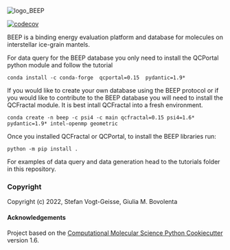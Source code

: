 ![logo_BEEP](https://user-images.githubusercontent.com/7481702/178007641-1f4260b3-dd34-4e39-9a51-286b076c5ea8.png)



[//]: # (Badges)
[![codecov](https://codecov.io/gh/REPLACE_WITH_OWNER_ACCOUNT/BEEP/branch/master/graph/badge.svg)](https://codecov.io/gh/REPLACE_WITH_OWNER_ACCOUNT/BEEP/branch/master)



BEEP is a binding energy evaluation platform and database for molecules on interstellar ice-grain mantels.

For data query for the BEEP database you only need to install the QCPortal python module and follow the tutorial

`conda install -c conda-forge  qcportal=0.15  pydantic=1.9*`

If you would like to create your own database using the BEEP protocol or if you would like 
to contribute to the BEEP database you will need to install the QCFractal module. It is best intall
QCFractal into a fresh environment.

`conda create -n beep -c psi4 -c main qcfractal=0.15 psi4=1.6* pydantic=1.9* intel-openmp geometric`

Once you installed QCFractal or QCPortal, to install the BEEP libraries run:

`python -m pip install .`

For examples of data query and data generation head to the tutorials folder in this repository.


### Copyright

Copyright (c) 2022, Stefan Vogt-Geisse, Giulia M. Bovolenta


#### Acknowledgements
 
Project based on the 
[Computational Molecular Science Python Cookiecutter](https://github.com/molssi/cookiecutter-cms) version 1.6.

